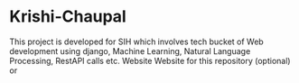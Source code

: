# Krishi-Chaupal
This project is developed for SIH which involves tech bucket of Web development using django, Machine Learning, Natural Language Processing, RestAPI calls etc. Website  Website for this repository (optional)  or 
